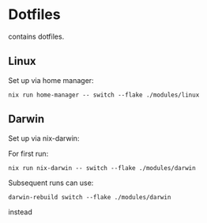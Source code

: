 # Dotfiles

contains dotfiles. 

## Linux
Set up via home manager:

```
nix run home-manager -- switch --flake ./modules/linux
```

## Darwin
Set up via nix-darwin:

For first run:

```
nix run nix-darwin -- switch --flake ./modules/darwin
```

Subsequent runs can use:

```
darwin-rebuild switch --flake ./modules/darwin
```

instead
